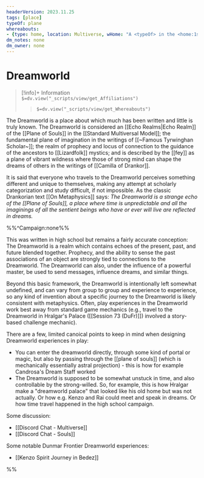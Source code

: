 ```yaml
---
headerVersion: 2023.11.25
tags: [place]
typeOf: plane
whereabouts: 
- {type: home, location: Multiverse, wHome: "A <typeOf> in the <home:1s>"}
dm_notes: none
dm_owner: none
---
```

# Dreamworld
>[!info]+ Information  
> `$=dv.view("_scripts/view/get_Affiliations")`  
>> `$=dv.view("_scripts/view/get_Whereabouts")`

The Dreamworld is a place about which much has been written and little is truly known. The Dreamworld is considered an [[Echo Realms|Echo Realm]] of the [[Plane of Souls]] in the [[Standard Multiversal Model]]; the fundamental plane of imagination in the writings of [[~Famous Tyrwinghan Scholar~]]; the realm of prophecy and locus of connection to the guidance of the ancestors to [[Lizardfolk]] mystics; and is described by the [[fey]] as a plane of vibrant wildness where those of strong mind can shape the dreams of others in the writings of [[Camilla of Drankor]]. 

It is said that everyone who travels to the Dreamworld perceives something different and unique to themselves, making any attempt at scholarly categorization and study difficult, if not impossible. As the classic Drankorian text [[On Metaphysics]] says: *The Dreamworld is a strange echo of the [[Plane of Souls]], a place where time is unpredictable and all the imaginings of all the sentient beings who have or ever will live are reflected in dreams.*

%%^Campaign:none%%

This was written in high school but remains a fairly accurate conception: The Dreamworld is a realm which contains echoes of the present, past, and future blended together. Prophecy, and the ability to sense the past associations of an object are strongly tied to connections to the Dreamworld. The Dreamworld can also, under the influence of a powerful master, be used to send messages, influence dreams, and similar things.   

Beyond this basic framework, the Dreamworld is intentionally left somewhat undefined, and can vary from group to group and experience to experience, so any kind of invention about a specific journey to the Dreamworld is likely consistent with metaphysics. Often, play experiences in the Dreamworld work best away from standard game mechanics (e.g., travel to the Dreamworld in Hralgar's Palace ([[Session 73 (DuFr)]]) involved a story-based challenge mechanic).

There are a few, limited canoical points to keep in mind when designing Dreamworld experiences in play:
- You can enter the dreamworld directly, through some kind of portal or magic, but also by passing through the [[plane of souls]] (which is mechanically essentially astral projection) - this is how for example Candrosa's Dream Staff worked
- The Dreamworld is supposed to be somewhat unstuck in time, and also controllable by the strong-willed. So, for example, this is how Hralgar make a "dreamworld palace" that looked like his old home but was not actually. Or how e.g. Kenzo and Rai could meet and speak in dreams. Or how time travel happened in the high school campaign. 

Some discussion:
- [[Discord Chat - Multiverse]]
- [[Discord Chat - Souls]]

Some notable Dunmar Frontier Dreamworld experiences:
- [[Kenzo Spirit Journey in Bedez]]

%%
